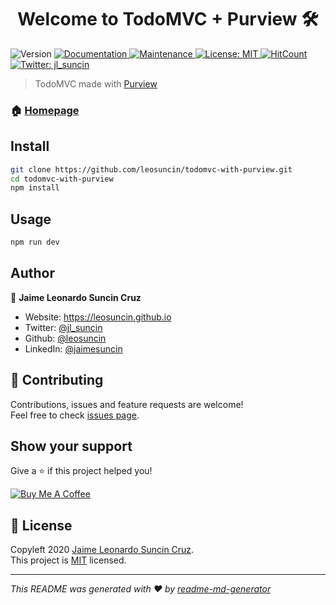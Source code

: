 <h1 align="center">Welcome to TodoMVC + Purview 🛠️</h1>
<p>
  <img alt="Version" src="https://img.shields.io/badge/version-1.0.0-blue.svg?cacheSeconds=2592000" />
  <a href="https://github.com/leosuncin/todomvc-with-purview#readme" target="_blank">
    <img alt="Documentation" src="https://img.shields.io/badge/documentation-yes-brightgreen.svg" />
  </a>
  <a href="https://github.com/leosuncin/todomvc-with-purview/graphs/commit-activity" target="_blank">
    <img alt="Maintenance" src="https://img.shields.io/badge/Maintained%3F-yes-green.svg" />
  </a>
  <a href="https://github.com/leosuncin/todomvc-with-purview/blob/master/LICENSE" target="_blank">
    <img alt="License: MIT" src="https://img.shields.io/github/license/leosuncin/TodoMVC made with Purview" />
  </a>
  <a href="https://hits.dwyl.com/leosuncin/todomvc-with-purview" target="_blank">
    <img alt="HitCount" src="https://hits.dwyl.com/leosuncin/todomvc-with-purview.svg" />
  </a>
  <a href="https://twitter.com/jl_suncin" target="_blank">
    <img alt="Twitter: jl_suncin" src="https://img.shields.io/twitter/follow/jl_suncin.svg?style=social" />
  </a>
</p>

> TodoMVC made with [Purview](https://github.com/karthikv/purview)

### 🏠 [Homepage](https://github.com/leosuncin/todomvc-with-purview#readme)

## Install

```sh
git clone https://github.com/leosuncin/todomvc-with-purview.git
cd todomvc-with-purview
npm install
```

## Usage

```sh
npm run dev
```

## Author

👤 **Jaime Leonardo Suncin Cruz**

* Website: https://leosuncin.github.io
* Twitter: [@jl_suncin](https://twitter.com/jl_suncin)
* Github: [@leosuncin](https://github.com/leosuncin)
* LinkedIn: [@jaimesuncin](https://linkedin.com/in/jaimesuncin)

## 🤝 Contributing

Contributions, issues and feature requests are welcome!<br />Feel free to check [issues page](https://github.com/leosuncin/todomvc-with-purview/issues). 

## Show your support

Give a ⭐️ if this project helped you!

[![Buy Me A Coffee](https://cdn.buymeacoffee.com/buttons/v2/default-yellow.png)](https://www.buymeacoffee.com/suncin)

## 📝 License

Copyleft 2020 [Jaime Leonardo Suncin Cruz](mailto:leosuncin@gmail.com).<br />
This project is [MIT](LICENSE) licensed.

***
_This README was generated with ❤️ by [readme-md-generator](https://github.com/kefranabg/readme-md-generator)_
